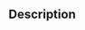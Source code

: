 ## Description

<!--
Please provide a detailed description of how the issue. 

*Note whether this is an existing bug or a feature request and consider the following:*

- Feature: What does this new feature look like? How would it work?
- Bug: What is happening that is not expected behaviour? Including steps to reproduce the problem.
-->
